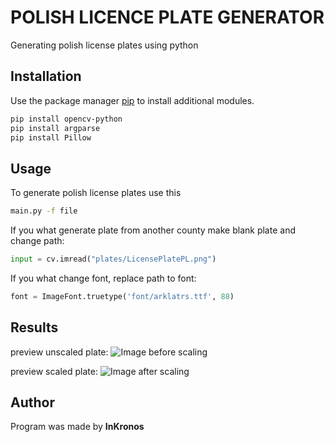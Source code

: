 # POLISH LICENCE PLATE GENERATOR

Generating polish license plates using python

## Installation

Use the package manager [pip](https://pip.pypa.io/en/stable/) to install additional modules.

```bash
pip install opencv-python
pip install argparse
pip install Pillow
```

## Usage
To generate polish license plates use this

```bash
main.py -f file
```
If you what generate plate from another county make blank plate and change path:
```python
input = cv.imread("plates/LicensePlatePL.png") 
```
If you what change font, replace path to font:
```python
font = ImageFont.truetype('font/arklatrs.ttf', 88) 
```

## Results

preview unscaled plate:
![Image before scaling](relative/preview/unscaled.png?raw=true "unscaled")

preview scaled plate:
![Image after scaling](relative/path/to/scaled.png?raw=true "scaled")

## Author
Program was made by **InKronos**